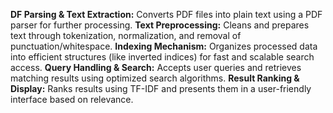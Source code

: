 **DF Parsing & Text Extraction:** Converts PDF files into plain text using a PDF parser for further
processing.
**Text Preprocessing:** Cleans and prepares text through tokenization, normalization, and removal of
punctuation/whitespace.
**Indexing Mechanism:** Organizes processed data into efficient structures (like inverted indices) for fast
and scalable search access.
**Query Handling & Search:** Accepts user queries and retrieves matching results using optimized search
algorithms.
**Result Ranking & Display:** Ranks results using TF-IDF and presents them in a user-friendly interface
based on relevance.

